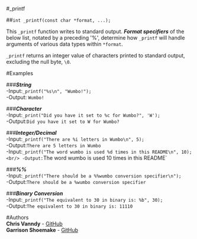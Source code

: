 #_printf

##`int _printf(const char *format, ...);`

  This `_printf` function writes to standard output. ***Format specifiers*** of the below list, notated by a preceding '%', determine how `_printf` will handle arguments of various data types within `*format`. 

  `_printf` returns an integer value of characters printed to standard output, excluding the null byte, `\0`.

#Examples

###***String***<br/>
-Input:`_printf("%s\n", "Wumbo!");`<br/>
-Output: `Wumbo!`<br/>

###***Character***<br/>
-Input:`_print("Did you have it set to %c for Wumbo?", 'W');`<br/>
-Output:`Did you have it set to W for Wumbo?`<br/>

###***Integer/Decimal***<br/>
-Input:`_printf("There are %i letters in Wumbo\n", 5);`<br/>
-Output:`There are 5 letters in Wumbo`<br/>
-Input:`_printf("The word wumbo is used %d times in this README\n", 10);<br/>
-Output:`The word wumbo is used 10 times in this README`<br/>

###***%%***<br/>
-Input:`_printf("There should be a %%wumbo conversion specifier\n");`<br/>
-Output:`There should be a %wumbo conversion specifier`<br/>

###***Binary Conversion***<br/>
-Input:`_printf("The equivalent to 30 in binary is: %b", 30);`<br/>
-Output:`The equivalent to 30 in binary is: 11110`<br/>


#Authors<br/>
**Chris Vanndy** - [GitHub](https://github.com/chrisvanndy)<br/>
**Garrison Shoemake** - [GitHub](https://github.com/Garrison-Shoemake)<br/>